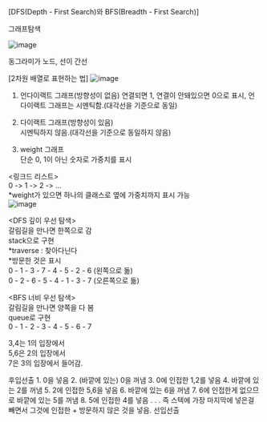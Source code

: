 [DFS(Depth - First Search)와 BFS(Breadth - First Search)]

그래프탐색

![image](https://github.com/1010hy/algorithm/assets/67892327/de538611-0cdf-4de4-b6eb-f0825f725352)

동그라미가 노드, 선이 간선


[2차원 배열로 표현하는 법]
![image](https://github.com/1010hy/algorithm/assets/67892327/abf9204c-dfc2-4929-833d-6c5430c43493)
1. 언다이랙트 그래프(방향성이 없음)
연결되면 1, 연결이 안돼있으면 0으로 표시, 언다이랙트 그래프는 시멘틱함.(대각선을 기준으로 동일)  

2. 다이랙트 그래프(방향성이 있음)  
시멘틱하지 않음.(대각선을 기준으로 동일하지 않음)  

3. weight 그래프  
단순 0, 1이 아닌 숫자로 가중치를 표시  


   
<링크드 리스트>  
0 -> 1 -> 2 -> ...  
*weight가 있으면 하나의 클래스로 옆에 가중치까지 표시 가능  
![image](https://github.com/1010hy/algorithm/assets/67892327/6d3baeb8-7aa9-40eb-8f4a-793aefacf784)


<DFS 깊이 우선 탐색>  
갈림길을 만나면 한쪽으로 감  
stack으로 구현  
*traverse : 찾아다닌다  
*방문한 것은 표시  
0 - 1 - 3 - 7 - 4 - 5 - 2 - 6 (왼쪽으로 돎)  
0 - 2 - 6 - 5 - 4 - 1 - 3 - 7 (오른쪽으로 돎)  
 
<BFS 너비 우선 탐색>  
갈림길을 만나면 양쪽을 다 봄  
queue로 구현  
0 - 1 - 2 - 3 - 4 - 5 - 6 - 7  

3,4는 1의 입장에서  
5,6은 2의 입장에서  
7은 3의 입장에서 들어감.  

<stack>  
후입선출  
1. 0을 넣음   
2. (바깥에 있는) 0을 꺼냄   
3. 0에 인접한 1,2를 넣음   
4. 바깥에 있는 2를 꺼냄   
5. 2에 인접한 5,6을 넣음   
6. 바깥에 있는 6을 꺼냄    
7. 6에 인접한게 없으므로 바깥에 있는 5를 꺼냄   
8. 5에 인접한 4를 넣음    
. . .   
즉 스텍에 가장 마지막에 넣은걸 빼면서 그것에 인접한 + 방문하지 않은 것을 넣음.  

<queue>  
선입선출
